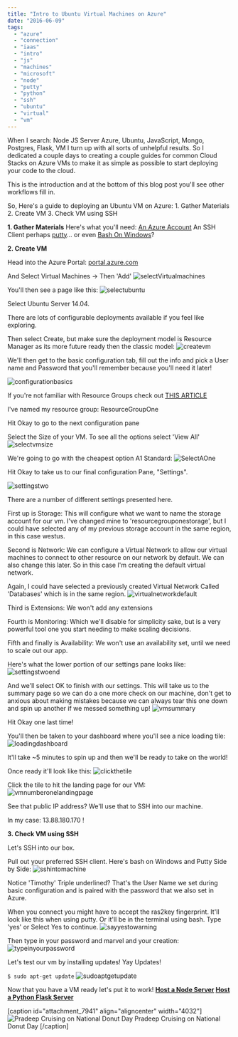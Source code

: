 ```yaml
---
title: "Intro to Ubuntu Virtual Machines on Azure"
date: "2016-06-09"
tags: 
  - "azure"
  - "connection"
  - "iaas"
  - "intro"
  - "js"
  - "machines"
  - "microsoft"
  - "node"
  - "putty"
  - "python"
  - "ssh"
  - "ubuntu"
  - "virtual"
  - "vm"
---
```


When I search: Node JS Server Azure, Ubuntu, JavaScript, Mongo, Postgres, Flask, VM I turn up with all sorts of unhelpful results. So I dedicated a couple days to creating a couple guides for common Cloud Stacks on Azure VMs to make it as simple as possible to start deploying your code to the cloud.

This is the introduction and at the bottom of this blog post you'll see other workflows fill in.

So, Here's a guide to deploying an Ubuntu VM on Azure: 1. Gather Materials 2. Create VM 3. Check VM using SSH

**1\. Gather Materials** Here's what you'll need: [An Azure Account](https://azure.microsoft.com/en-us/free/?b=16.18) An SSH Client perhaps [putty](http://www.putty.org/)... or even [Bash On Windows](http://www.howtogeek.com/249966/how-to-install-and-use-the-linux-bash-shell-on-windows-10/)?

**2\. Create VM**

Head into the Azure Portal: [portal.azure.com](http://portal.azure.com/)

And Select Virtual Machines -> Then 'Add' ![selectVirtualmachines](images/selectVirtualmachines.png)

You'll then see a page like this: ![selectubuntu](images/selectubuntu.png)

Select Ubuntu Server 14.04.

There are lots of configurable deployments available if you feel like exploring.

Then select Create, but make sure the deployment model is Resource Manager as its more future ready then the classic model: ![createvm](images/createvm.png)

We'll then get to the basic configuration tab, fill out the info and pick a User name and Password that you'll remember because you'll need it later!

![configurationbasics](images/configurationbasics.png)

If you're not familiar with Resource Groups check out [THIS ARTICLE](https://azure.microsoft.com/en-us/documentation/articles/resource-group-portal/#manage-resource-group)

I've named my resource group: ResourceGroupOne

Hit Okay to go to the next configuration pane

Select the Size of your VM. To see all the options select 'View All' ![selectvmsize](images/selectvmsize.png)

We're going to go with the cheapest option A1 Standard: ![SelectAOne](images/SelectAOne.png)

Hit Okay to take us to our final configuration Pane, "Settings".

![settingstwo](images/settingstwo.png)

There are a number of different settings presented here.

First up is Storage: This will configure what we want to name the storage account for our vm. I've changed mine to 'resourcegrouponestorage', but I could have selected any of my previous storage account in the same region, in this case westus.

Second is Network: We can configure a Virtual Network to allow our virtual machines to connect to other resource on our network by default. We can also change this later. So in this case I'm creating the default virtual network.

Again, I could have selected a previously created Virtual Network Called 'Databases' which is in the same region. ![virtualnetworkdefault](images/virtualnetworkdefault.png)

Third is Extensions: We won't add any extensions

Fourth is Monitoring: Which we'll disable for simplicity sake, but is a very powerful tool one you start needing to make scaling decisions.

Fifth and finally is Availability: We won't use an availability set, until we need to scale out our app.

Here's what the lower portion of our settings pane looks like: ![settingstwoend](images/settingstwoend.png)

And we'll select OK to finish with our settings. This will take us to the summary page so we can do a one more check on our machine, don't get to anxious about making mistakes because we can always tear this one down and spin up another if we messed something up! ![vmsummary](images/vmsummary.png)

Hit Okay one last time!

You'll then be taken to your dashboard where you'll see a nice loading tile: ![loadingdashboard](images/loadingdashboard.png)

It'll take ~5 minutes to spin up and then we'll be ready to take on the world!

Once ready it'll look like this: ![clickthetile](images/clickthetile.png)

Click the tile to hit the landing page for our VM: ![vmnumberonelandingpage](images/vmnumberonelandingpage.png)

See that public IP address? We'll use that to SSH into our machine.

In my case: 13.88.180.170 !

**3\. Check VM using SSH**

Let's SSH into our box.

Pull out your preferred SSH client. Here's bash on Windows and Putty Side by Side: ![sshintomachine](images/sshintomachine.png)

Notice 'Timothy' Triple underlined? That's the User Name we set during basic configuration and is paired with the password that we also set in Azure.

When you connect you might have to accept the ras2key fingerprint. It'll look like this when using putty. Or it'll be in the terminal using bash. Type 'yes' or Select Yes to continue. ![sayyestowarning](images/sayyestowarning.png)

Then type in your password and marvel and your creation: ![typeinyourpassword](images/typeinyourpassword.png)

Let's test our vm by installing updates! Yay Updates!

`$ sudo apt-get update` ![sudoaptgetupdate](images/sudoaptgetupdate.png)

Now that you have a VM ready let's put it to work! **[Host a Node Server](http://timmyreilly.azurewebsites.net/running-node-and-express-on-ubuntu-vm/) [Host a Python Flask Server](http://timmyreilly.azurewebsites.net/running-flask-on-ubuntu-vm/)**

\[caption id="attachment\_7941" align="aligncenter" width="4032"\]![Pradeep Cruising on National Donut Day ](images/IMG_20160603_223007.jpg) Pradeep Cruising on National Donut Day \[/caption\]
